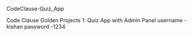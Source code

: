 CodeClause-Quiz_App

Code Clause Golden Projects 1: Quiz App with Admin Panel username - kishan password -1234
